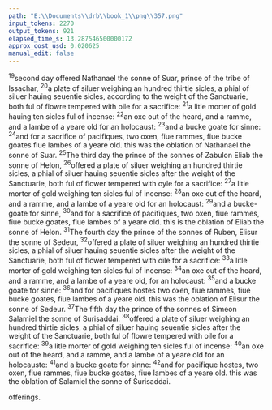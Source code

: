 ```yaml
---
path: "E:\\Documents\\drb\\book_1\\png\\357.png"
input_tokens: 2270
output_tokens: 921
elapsed_time_s: 13.287546500000172
approx_cost_usd: 0.020625
manual_edit: false
---
```

<sup>19</sup>second day offered Nathanael the sonne of Suar, prince of the tribe of Issachar, <sup>20</sup>a plate of siluer weighing an hundred thirtie sicles, a phial of siluer hauing seuentie sicles, according to the weight of the Sanctuarie, both ful of flowre tempered with oile for a sacrifice: <sup>21</sup>a litle morter of gold hauing ten sicles ful of incense: <sup>22</sup>an oxe out of the heard, and a ramme, and a lambe of a yeare old for an holocaust: <sup>23</sup>and a bucke goate for sinne: <sup>24</sup>and for a sacrifice of pacifiques, two oxen, fiue rammes, fiue bucke goates fiue lambes of a yeare old. this was the oblation of Nathanael the sonne of Suar. <sup>25</sup>The third day the prince of the sonnes of Zabulon Eliab the sonne of Helon, <sup>26</sup>offered a plate of siluer weighing an hundred thirtie sicles, a phial of siluer hauing seuentie sicles after the weight of the Sanctuarie, both ful of flower tempered with oyle for a sacrifice: <sup>27</sup>a litle morter of gold weighing ten sicles ful of incense: <sup>28</sup>an oxe out of the heard, and a ramme, and a lambe of a yeare old for an holocaust: <sup>29</sup>and a bucke-goate for sinne, <sup>30</sup>and for a sacrifice of pacifiques, two oxen, fiue rammes, fiue bucke goates, fiue lambes of a yeare old. this is the oblation of Eliab the sonne of Helon. <sup>31</sup>The fourth day the prince of the sonnes of Ruben, Elisur the sonne of Sedeur, <sup>32</sup>offered a plate of siluer weighing an hundred thirtie sicles, a phial of siluer hauing seuentie sicles after the weight of the Sanctuarie, both ful of flower tempered with oile for a sacrifice: <sup>33</sup>a litle morter of gold weighing ten sicles ful of incense: <sup>34</sup>an oxe out of the heard, and a ramme, and a lambe of a yeare old, for an holocaust: <sup>35</sup>and a bucke goate for sinne: <sup>36</sup>and for pacifiques hostes two oxen, fiue rammes, fiue bucke goates, fiue lambes of a yeare old. this was the oblation of Elisur the sonne of Sedeur. <sup>37</sup>The fifth day the prince of the sonnes of Simeon Salamiel the sonne of Surisaddai. <sup>38</sup>offered a plate of siluer weighing an hundred thirtie sicles, a phial of siluer hauing seuentie sicles after the weight of the Sanctuarie, both ful of flowre tempered with oile for a sacrifice: <sup>39</sup>a litle morter of gold weighing ten sicles ful of incense: <sup>40</sup>an oxe out of the heard, and a ramme, and a lambe of a yeare old for an holocauste: <sup>41</sup>and a bucke goate for sinne: <sup>42</sup>and for pacifique hostes, two oxen, fiue rammes, fiue bucke goates, fiue lambes of a yeare old. this was the oblation of Salamiel the sonne of Surisaddai.

<aside>offerings.</aside>